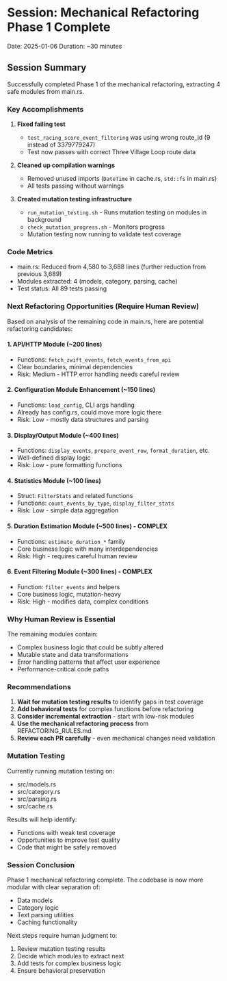 # Session: Mechanical Refactoring Phase 1 Complete

Date: 2025-01-06
Duration: ~30 minutes

## Session Summary

Successfully completed Phase 1 of the mechanical refactoring, extracting 4 safe modules from main.rs.

### Key Accomplishments

1. **Fixed failing test**
   - `test_racing_score_event_filtering` was using wrong route_id (9 instead of 3379779247)
   - Test now passes with correct Three Village Loop route data

2. **Cleaned up compilation warnings**
   - Removed unused imports (`DateTime` in cache.rs, `std::fs` in main.rs)
   - All tests passing without warnings

3. **Created mutation testing infrastructure**
   - `run_mutation_testing.sh` - Runs mutation testing on modules in background
   - `check_mutation_progress.sh` - Monitors progress
   - Mutation testing now running to validate test coverage

### Code Metrics
- main.rs: Reduced from 4,580 to 3,688 lines (further reduction from previous 3,689)
- Modules extracted: 4 (models, category, parsing, cache)
- Test status: All 89 tests passing

### Next Refactoring Opportunities (Require Human Review)

Based on analysis of the remaining code in main.rs, here are potential refactoring candidates:

#### 1. **API/HTTP Module** (~200 lines)
- Functions: `fetch_zwift_events`, `fetch_events_from_api`
- Clear boundaries, minimal dependencies
- Risk: Medium - HTTP error handling needs careful review

#### 2. **Configuration Module Enhancement** (~150 lines)
- Functions: `load_config`, CLI args handling
- Already has config.rs, could move more logic there
- Risk: Low - mostly data structures and parsing

#### 3. **Display/Output Module** (~400 lines)
- Functions: `display_events`, `prepare_event_row`, `format_duration`, etc.
- Well-defined display logic
- Risk: Low - pure formatting functions

#### 4. **Statistics Module** (~100 lines)
- Struct: `FilterStats` and related functions
- Functions: `count_events_by_type`, `display_filter_stats`
- Risk: Low - simple data aggregation

#### 5. **Duration Estimation Module** (~500 lines) - COMPLEX
- Functions: `estimate_duration_*` family
- Core business logic with many interdependencies
- Risk: High - requires careful human review

#### 6. **Event Filtering Module** (~300 lines) - COMPLEX  
- Function: `filter_events` and helpers
- Core business logic, mutation-heavy
- Risk: High - modifies data, complex conditions

### Why Human Review is Essential

The remaining modules contain:
- Complex business logic that could be subtly altered
- Mutable state and data transformations
- Error handling patterns that affect user experience
- Performance-critical code paths

### Recommendations

1. **Wait for mutation testing results** to identify gaps in test coverage
2. **Add behavioral tests** for complex functions before refactoring
3. **Consider incremental extraction** - start with low-risk modules
4. **Use the mechanical refactoring process** from REFACTORING_RULES.md
5. **Review each PR carefully** - even mechanical changes need validation

### Mutation Testing

Currently running mutation testing on:
- src/models.rs
- src/category.rs  
- src/parsing.rs
- src/cache.rs

Results will help identify:
- Functions with weak test coverage
- Opportunities to improve test quality
- Code that might be safely removed

### Session Conclusion

Phase 1 mechanical refactoring complete. The codebase is now more modular with clear separation of:
- Data models
- Category logic
- Text parsing utilities
- Caching functionality

Next steps require human judgment to:
1. Review mutation testing results
2. Decide which modules to extract next
3. Add tests for complex business logic
4. Ensure behavioral preservation